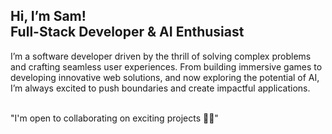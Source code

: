 <h2 align="left">
Hi, I’m Sam!  
</br>  
Full-Stack Developer & AI Enthusiast  
</h2>  

<!-- -------------------- -->  

<p align="left">  
I’m a software developer driven by the thrill of solving complex problems and crafting seamless user experiences. From building immersive games to developing innovative web solutions, and now exploring the potential of AI, I’m always excited to push boundaries and create impactful applications.  
</p>  

<br/>  
"I'm open to collaborating on exciting projects 🤝🏻"  
